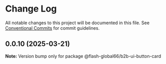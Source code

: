 # Change Log

All notable changes to this project will be documented in this file.
See [Conventional Commits](https://conventionalcommits.org) for commit guidelines.

## 0.0.10 (2025-03-21)

**Note:** Version bump only for package @flash-global66/b2b-ui-button-card
